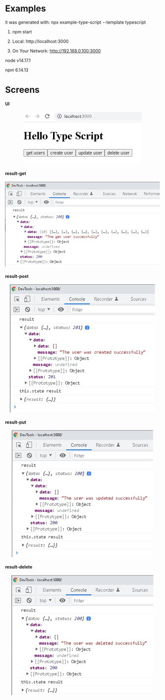 # Examples

it was generated with: npx example-type-script --template typescript

1. npm start

2. Local:            http://localhost:3000

3. On Your Network:  http://192.168.0.100:3000

node v14.17.1

npm 6.14.13


# Screens

#### UI
<p align="center">
  <img src="documentation/ui.jpg">
</p>

#### result-get
<p align="center">
  <img src="documentation/result-get.jpg">
</p>

#### result-post
<p align="center">
  <img src="documentation/result-post.jpg">
</p>

#### result-put
<p align="center">
  <img src="documentation/result-put.jpg">
</p>

#### result-delete
<p align="center">
  <img src="documentation/result-delete.jpg">
</p>
